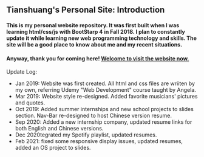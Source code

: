 ## Tianshuang's Personal Site: Introduction ##  

#### This is my personal website repository. It was first built when I was learning html/css/js with BootStarp 4 in Fall 2018. I plan to constantly update it while learning new web programming technology and skills. The site will be a good place to know about me and my recent situations. ####

#### Anyway, thank you for coming here! [Welcome to visit the website now.](https://tsfu.github.io/personal-site) ####

Update Log:
  - Jan 2019: Website was first created. All html and css files are wriiten by my own, referring Udemy "Web Development" course taught by Angela.
  - Mar 2019: Website style re-designed. Added favorite musicians' pictures and quotes.
  - Oct 2019: Added summer internships and new school projects to slides section. Nav-Bar re-designed to host Chinese version resume.
  - Sep 2020: Added a new internship company, updated resume links for both English and Chinese versions.
  - Dec 2020tegrated my Spotify playlist, updated resumes.
  - Feb 2021: fixed some responsive display issues, updated resumes, added an OS project to slides.

